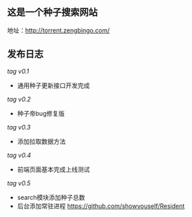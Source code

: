 ## 这是一个种子搜索网站
地址：http://torrent.zengbingo.com/

## 发布日志

*tag v0.1*
* 通用种子更新接口开发完成

*tag v0.2*
* 种子帝bug修复版

*tag v0.3*
* 添加拉取数据方法

*tag v0.4*
* 前端页面基本完成上线测试

*tag v0.5*
* search模块添加种子总数
* 后台添加常驻进程 https://github.com/showyouself/Resident

